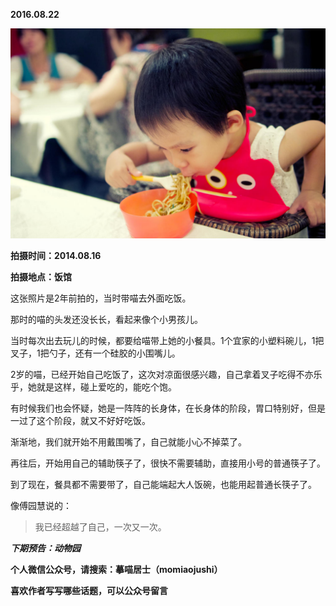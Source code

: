 
          
            
**2016.08.22**



![](img/51001-001c21527d011eda.jpg)




**拍摄时间：2014.08.16**

**拍摄地点：饭馆**

这张照片是2年前拍的，当时带喵去外面吃饭。

那时的喵的头发还没长长，看起来像个小男孩儿。

当时每次出去玩儿的时候，都要给喵带上她的小餐具。1个宜家的小塑料碗儿，1把叉子，1把勺子，还有一个硅胶的小围嘴儿。

2岁的喵，已经开始自己吃饭了，这次对凉面很感兴趣，自己拿着叉子吃得不亦乐乎，她就是这样，碰上爱吃的，能吃个饱。

有时候我们也会怀疑，她是一阵阵的长身体，在长身体的阶段，胃口特别好，但是一过了这个阶段，就又不好好吃饭。

渐渐地，我们就开始不用戴围嘴了，自己就能小心不掉菜了。

再往后，开始用自己的辅助筷子了，很快不需要辅助，直接用小号的普通筷子了。

到了现在，餐具都不需要带了，自己能端起大人饭碗，也能用起普通长筷子了。

像傅园慧说的：
>我已经超越了自己，一次又一次。




***下期预告：动物园***


**个人微信公众号，请搜索：摹喵居士（momiaojushi）**

**喜欢作者写写哪些话题，可以公众号留言**

          
        